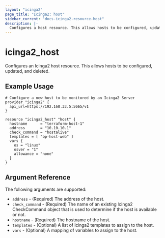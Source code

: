 ```yaml
---
layout: "icinga2"
page_title: "Icinga2: host"
sidebar_current: "docs-icinga2-resource-host"
description: |-
  Configures a host resource. This allows hosts to be configured, updated and deleted.
---
```


# icinga2\_host

Configures an Icinga2 host resource. This allows hosts to be configured, updated,
and deleted. 

## Example Usage

```
# Configure a new host to be monitored by an Icinga2 Server
provider "icinga2" {
  api_url=https://192.168.33.5:5665/v1
}

resource "icinga2_host" "host" {
  hostname      = "terraform-host-1"
  address       = "10.10.10.1"
  check_command = "hostalive"
  templates = [ "bp-host-web" ]
  vars {
    os = "linux"
    osver = "1"
    allowance = "none" 
  }
}
```

## Argument Reference

The following arguments are supported:

* `address`  - (Required) The address of the host.
* `check_command` - (Required) The name of an existing Icinga2 CheckCommand object that is used to determine if the host is available or not. 
* `hostname` - (Required) The hostname of the host.
* `templates` - (Optional) A list of Icinga2 templates to assign to the host.
* `vars` - (Optional) A mapping of variables to assign to the host.

